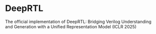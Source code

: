 # DeepRTL
The official implementation of DeepRTL: Bridging Verilog Understanding and Generation with a Unified Representation Model (ICLR 2025)
